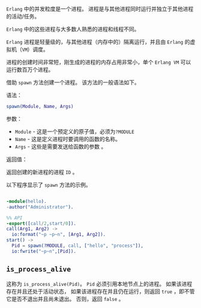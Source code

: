 `Erlang` 中的并发粒度是一个进程。
进程是与其他进程同时运行并独立于其他进程的活动/任务。

`Erlang` 中的这些进程与大多数人熟悉的进程和线程不同。

`Erlang` 进程是轻量级的，与其他进程（内存中的）隔离运行，并且由 `Erlang` 的虚拟机（`VM`）调度。

进程的创建时间非常短，刚生成的进程的内存占用非常小，单个 `Erlang VM` 可以运行数百万个进程。

借助 `spawn` 方法创建一个进程。
该方法的一般语法如下。

语法：

```erlang
spawn(Module, Name, Args)
```

参数：

- `Module` - 这是一个预定义的原子值，必须为`?MODULE`
- `Name` - 这是定义进程时要调用的函数的名称。
- `Args` - 这些是需要发送给函数的参数  。

返回值：

返回创建的新进程的进程 `ID` 。

以下程序显示了 `spawn` 方法的示例。

```erlang

-module(hello).
-author("Administrator").

%% API
-export([call/2,start/0]).
call(Arg1, Arg2) ->
  io:format("~p ~p~n", [Arg1, Arg2]).
start() ->
  Pid = spawn(?MODULE, call, ["hello", "process"]),
  io:fwrite("~p~n",[Pid]).
```
## `is_process_alive`

这称为 `is_process_alive(Pid)`。
`Pid` 必须引用本地节点上的进程。
如果该进程存在并且还处于活动状态，
如果该进程存在并且仍在运行，则返回 `true` ，即不管它是否不退出并且尚未退出。
否则，返回 `false` 。